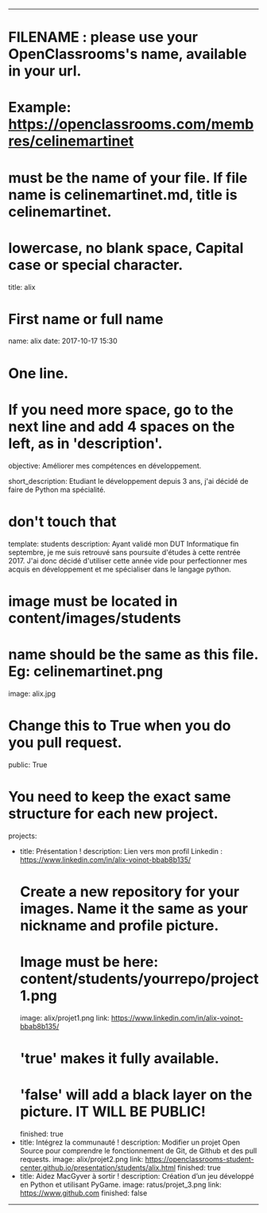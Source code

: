 ---

# FILENAME : please use your OpenClassrooms's name, available in your url.
# Example: https://openclassrooms.com/membres/celinemartinet
# must be the name of your file. If file name is celinemartinet.md, title is celinemartinet.
# lowercase, no blank space, Capital case or special character.
title: alix

# First name or full name
name: alix
date: 2017-10-17 15:30

# One line.
# If you need more space, go to the next line and add 4 spaces on the left, as in 'description'.
objective: Améliorer mes compétences en développement.

short_description: Etudiant le développement depuis 3 ans, j'ai décidé de faire de Python ma spécialité.

# don't touch that
template: students
description:
    Ayant validé mon DUT Informatique fin septembre, je me suis retrouvé sans poursuite d'études à cette rentrée 2017. J'ai donc décidé d'utiliser cette année vide pour perfectionner mes acquis en développement et me spécialiser dans le langage python.

# image must be located in content/images/students
# name should be the same as this file. Eg: celinemartinet.png
image: alix.jpg

# Change this to True when you do you pull request.
public: True

# You need to keep the exact same structure for each new project.
projects:
  - title: Présentation !
    description: Lien vers mon profil Linkedin : https://www.linkedin.com/in/alix-voinot-bbab8b135/
    # Create a new repository for your images. Name it the same as your nickname and profile picture.
    # Image must be here: content/students/yourrepo/project1.png
    image: alix/projet1.png
    link: https://www.linkedin.com/in/alix-voinot-bbab8b135/
    # 'true' makes it fully available.
    # 'false' will add a black layer on the picture. IT WILL BE PUBLIC!
    finished: true
  - title: Intégrez la communauté !
    description: Modifier un projet Open Source pour comprendre le fonctionnement de Git, de Github et des pull requests. 
    image: alix/projet2.png
    link: https://openclassrooms-student-center.github.io/presentation/students/alix.html
    finished: true
  - title: Aidez MacGyver à sortir !
    description: Création d’un jeu développé en Python et utilisant PyGame.
    image: ratus/projet_3.png
    link: https://www.github.com
    finished: false
---